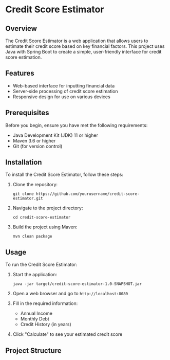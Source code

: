# Credit Score Estimator

## Overview

The Credit Score Estimator is a web application that allows users to estimate their credit score based on key financial factors. This project uses Java with Spring Boot to create a simple, user-friendly interface for credit score estimation.

## Features

- Web-based interface for inputting financial data
- Server-side processing of credit score estimation
- Responsive design for use on various devices

## Prerequisites

Before you begin, ensure you have met the following requirements:

- Java Development Kit (JDK) 11 or higher
- Maven 3.6 or higher
- Git (for version control)

## Installation

To install the Credit Score Estimator, follow these steps:

1. Clone the repository:
   ```
   git clone https://github.com/yourusername/credit-score-estimator.git
   ```

2. Navigate to the project directory:
   ```
   cd credit-score-estimator
   ```

3. Build the project using Maven:
   ```
   mvn clean package
   ```

## Usage

To run the Credit Score Estimator:

1. Start the application:
   ```
   java -jar target/credit-score-estimator-1.0-SNAPSHOT.jar
   ```

2. Open a web browser and go to `http://localhost:8080`

3. Fill in the required information:
   - Annual Income
   - Monthly Debt
   - Credit History (in years)

4. Click "Calculate" to see your estimated credit score

## Project Structure
